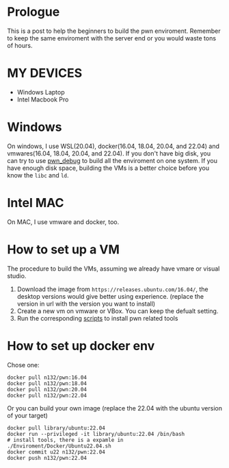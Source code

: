 # Prologue

This is a post to help the beginners to build the pwn enviroment.
Remember to keep the same enviroment with the server end or you would waste tons of hours.

# MY DEVICES
- Windows Laptop
- Intel Macbook Pro

# Windows
On windows, I use WSL(20.04), docker(16.04, 18.04, 20.04, and 22.04) and vmwares(16.04, 18.04, 20.04, and 22.04).
If you don't have big disk, you can try to use [pwn_debug][1] to build all the enviroment on one system. If you have enough disk space, building the VMs is a better choice before you know the `libc` and `ld`.

# Intel MAC

On MAC, I use vmware and docker, too.

# How to set up a VM


The procedure to build the VMs, assuming we already have vmare or visual studio.

1. Download the image from `https://releases.ubuntu.com/16.04/`, the desktop versions would give better using experience. (replace the version in url with the version you want to install)
2. Create a new vm on vmware or VBox. You can keep the defualt setting.
3. Run the corresponding [scripts][2] to install pwn related tools

# How to set up  docker env
Chose one:
```
docker pull n132/pwn:16.04
docker pull n132/pwn:18.04
docker pull n132/pwn:20.04
docker pull n132/pwn:22.04
```

Or you can build your own image (replace the 22.04 with the ubuntu version of your target)
```
docker pull library/ubuntu:22.04
docker run --privileged -it library/ubuntu:22.04 /bin/bash 
# install tools, there is a expamle in ./Enviroment/Docker/Ubuntu22.04.sh
docker commit u22 n132/pwn:22.04
docker push n132/pwn:22.04
```



[1]: https://github.com/ray-cp/pwn_debug
[2]: ./Enviroment/VM/
[2]: ./Enviroment/Docker/Ubuntu22.04.sh